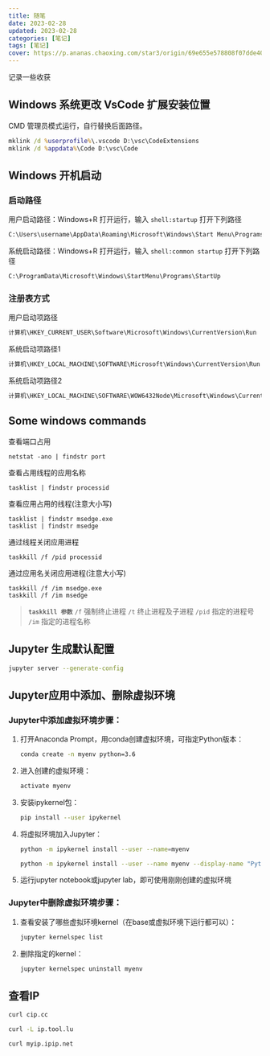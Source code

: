 ```yaml
---
title: 随笔
date: 2023-02-28
updated: 2023-02-28
categories: [笔记]
tags: [笔记]
cover: https://p.ananas.chaoxing.com/star3/origin/69e655e578808f07dde406824082969f.png
---
```


记录一些收获

<!-- more -->

## Windows 系统更改 VsCode 扩展安装位置
CMD 管理员模式运行，自行替换后面路径。
```cmd
mklink /d %userprofile%\.vscode D:\vsc\CodeExtensions
mklink /d %appdata%\Code D:\vsc\Code
``` 

## Windows 开机启动

### 启动路径

用户启动路径：Windows+R 打开运行，输入 `shell:startup` 打开下列路径
```txt
C:\Users\username\AppData\Roaming\Microsoft\Windows\Start Menu\Programs\Startup
```
系统启动路径：Windows+R 打开运行，输入 `shell:common startup` 打开下列路径
```txt
C:\ProgramData\Microsoft\Windows\StartMenu\Programs\StartUp
```

### 注册表方式

用户启动项路径
```txt
计算机\HKEY_CURRENT_USER\Software\Microsoft\Windows\CurrentVersion\Run
```

系统启动项路径1
```txt
计算机\HKEY_LOCAL_MACHINE\SOFTWARE\Microsoft\Windows\CurrentVersion\Run
```

系统启动项路径2
```txt
计算机\HKEY_LOCAL_MACHINE\SOFTWARE\WOW6432Node\Microsoft\Windows\CurrentVersion\Run
```

## Some windows commands

查看端口占用
```shell
netstat -ano | findstr port
```

查看占用线程的应用名称
```shell
tasklist | findstr processid
```

查看应用占用的线程(注意大小写)
```shell
tasklist | findstr msedge.exe
tasklist | findstr msedge
```

通过线程关闭应用进程
```shell
taskkill /f /pid processid
```

通过应用名关闭应用进程(注意大小写)
```shell
taskkill /f /im msedge.exe
taskkill /f /im msedge
```
>**`taskkill 参数`**
>`/f` 强制终止进程
>`/t` 终止进程及子进程
>`/pid` 指定的进程号
>`/im` 指定的进程名称

## Jupyter 生成默认配置

```bash
jupyter server --generate-config
```

## Jupyter应用中添加、删除虚拟环境

### Jupyter中添加虚拟环境步骤：

1. 打开Anaconda Prompt，用conda创建虚拟环境，可指定Python版本：
    ```bash
    conda create -n myenv python=3.6
    ```
2. 进入创建的虚拟环境：
    ```bash
    activate myenv
    ```
3. 安装ipykernel包：
    ```bash
    pip install --user ipykernel
    ```
4. 将虚拟环境加入Jupyter：
    ```bash
    python -m ipykernel install --user --name=myenv

    python -m ipykernel install --user --name myenv --display-name "Python [conda env:myenv]"
    ```
5. 运行jupyter notebook或jupyter lab，即可使用刚刚创建的虚拟环境

### Jupyter中删除虚拟环境步骤：

1. 查看安装了哪些虚拟环境kernel（在base或虚拟环境下运行都可以）：
    ```bash
    jupyter kernelspec list
    ```
2. 删除指定的kernel：
    ```bash
    jupyter kernelspec uninstall myenv
    ```

## 查看IP

```bash
curl cip.cc
```

```bash
curl -L ip.tool.lu
```

```bash
curl myip.ipip.net
```
